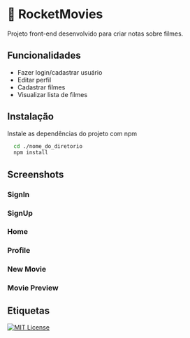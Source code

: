 
# 🎥 RocketMovies

Projeto front-end desenvolvido para criar notas sobre filmes.

## Funcionalidades

- Fazer login/cadastrar usuário
- Editar perfil
- Cadastrar filmes
- Visualizar lista de filmes

## Instalação

Instale as dependências do projeto com npm

```bash
  cd ./nome_do_diretorio
  npm install
```
    
## Screenshots

### SignIn


### SignUp


### Home


### Profile


### New Movie


### Movie Preview


## Etiquetas

[![MIT License](https://img.shields.io/badge/License-MIT-green.svg)](https://choosealicense.com/licenses/mit/)